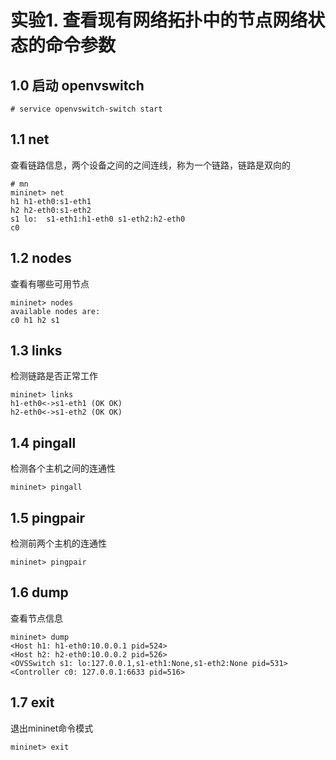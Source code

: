 # 实验1. 查看现有网络拓扑中的节点网络状态的命令参数

## 1.0 启动 openvswitch
```
# service openvswitch-switch start
```

## 1.1 net
查看链路信息，两个设备之间的之间连线，称为一个链路，链路是双向的
```
# mn
mininet> net
h1 h1-eth0:s1-eth1
h2 h2-eth0:s1-eth2
s1 lo:  s1-eth1:h1-eth0 s1-eth2:h2-eth0
c0
```

## 1.2 nodes
查看有哪些可用节点
```
mininet> nodes
available nodes are: 
c0 h1 h2 s1
```

## 1.3 links
检测链路是否正常工作
```
mininet> links
h1-eth0<->s1-eth1 (OK OK)
h2-eth0<->s1-eth2 (OK OK)
```

## 1.4 pingall
检测各个主机之间的连通性
```
mininet> pingall
```

## 1.5 pingpair
检测前两个主机的连通性            
```
mininet> pingpair
```

## 1.6 dump
查看节点信息

```
mininet> dump
<Host h1: h1-eth0:10.0.0.1 pid=524> 
<Host h2: h2-eth0:10.0.0.2 pid=526> 
<OVSSwitch s1: lo:127.0.0.1,s1-eth1:None,s1-eth2:None pid=531> 
<Controller c0: 127.0.0.1:6633 pid=516> 
```

## 1.7 exit
退出mininet命令模式
```
mininet> exit
```
